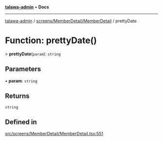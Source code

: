 [**talawa-admin**](../../../../README.md) • **Docs**

***

[talawa-admin](../../../../modules.md) / [screens/MemberDetail/MemberDetail](../README.md) / prettyDate

# Function: prettyDate()

\> **prettyDate**(`param`): `string`

## Parameters

• **param**: `string`

## Returns

`string`

## Defined in

[src/screens/MemberDetail/MemberDetail.tsx:551](https://github.com/PalisadoesFoundation/talawa-admin/blob/9dd5d7fd647f8a7c9e1c1e14bf645b71b32c51c2/src/screens/MemberDetail/MemberDetail.tsx#L551)
